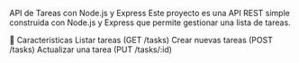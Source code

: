 API de Tareas con Node.js y Express
Este proyecto es una API REST simple construida con Node.js y Express que permite gestionar una lista de tareas.


🚀 Características
Listar tareas (GET /tasks)
Crear nuevas tareas (POST /tasks)
Actualizar una tarea (PUT /tasks/:id)
